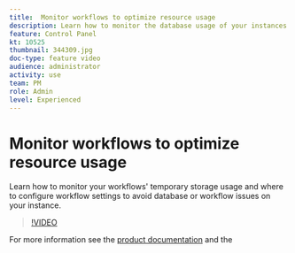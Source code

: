 ```yaml
---
title:  Monitor workflows to optimize resource usage 
description: Learn how to monitor the database usage of your instances.
feature: Control Panel
kt: 10525
thumbnail: 344309.jpg
doc-type: feature video
audience: administrator
activity: use
team: PM
role: Admin
level: Experienced
---
```

# Monitor workflows to optimize resource usage 

Learn how to monitor your workflows' temporary storage usage and where to configure workflow settings to avoid database or workflow issues on your instance.

>[!VIDEO](https://video.tv.adobe.com/v/344309/?quality=12)

For more information see the [product documentation](https://experienceleague.adobe.com/docs/control-panel/using/performance-monitoring/database-monitoring.html?lang=en#performance-monitoring) and the 
